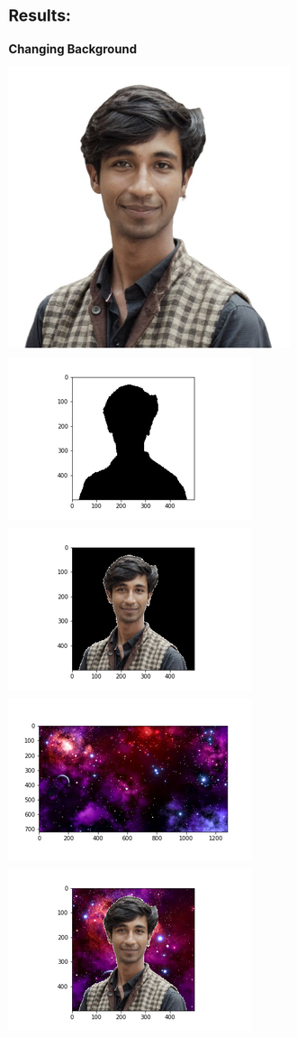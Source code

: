 # Results:

## Changing Background

<img src="images/profile_white_background.jpeg"
     alt="profile_white"
    style="margin-right: 5px;" />
     
<img src="results/Change Bcakground/mask.png"
     alt="mask"
     style="display: flex; margin-right: 5px;" />
     
<img src="results/Change Bcakground/mask_image.png"
     alt="mask_image"
    style="display: flex; margin-right: 5px;" />
     
<img src="results/Change Bcakground/space.jpg"
     alt="space"
    style="display: flex; margin-right: 5px;" />
     
     
<img src="results/Change Bcakground/changed_background.png"
     alt="changed_background"
      style="display: flex; margin-right: 5px;" />